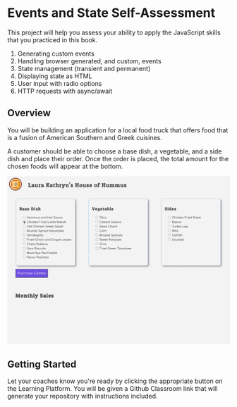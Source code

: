 # Events and State Self-Assessment

This project will help you assess your ability to apply the JavaScript skills that you practiced in this book.

1. Generating custom events
2. Handling browser generated, and custom, events
4. State management (transient and permanent)
5. Displaying state as HTML
6. User input with radio options
7. HTTP requests with async/await

## Overview

You will be building an application for a local food truck that offers food that is a fusion of American Southern and Greek cuisines.

A customer should be able to choose a base dish, a vegetable, and a side dish and place their order. Once the order is placed, the total amount for the chosen foods will appear at the bottom.

![](./images/book-4-assessment.gif)

## Getting Started

Let your coaches know you're ready by clicking the appropriate  button on the Learning Platform. You will be given a Github Classroom link that will generate your repository with instructions included.